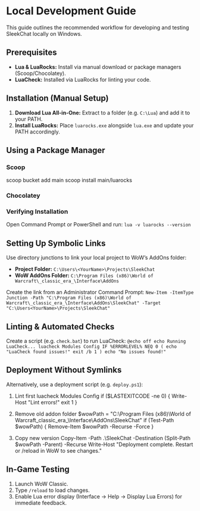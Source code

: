# Local Development Guide

This guide outlines the recommended workflow for developing and testing SleekChat locally on Windows.

## Prerequisites
- **Lua & LuaRocks:** Install via manual download or package managers (Scoop/Chocolatey).
- **LuaCheck:** Installed via LuaRocks for linting your code.

## Installation (Manual Setup)
1. **Download Lua All-in-One:** Extract to a folder (e.g. `C:\Lua`) and add it to your PATH.
2. **Install LuaRocks:** Place `luarocks.exe` alongside `lua.exe` and update your PATH accordingly.

## Using a Package Manager

### Scoop
scoop bucket add main scoop install main/luarocks

### Chocolatey

### Verifying Installation
Open Command Prompt or PowerShell and run: `lua -v luarocks --version`

## Setting Up Symbolic Links
Use directory junctions to link your local project to WoW’s AddOns folder:

- **Project Folder:** `C:\Users\<YourName>\Projects\SleekChat`
- **WoW AddOns Folder:** `C:\Program Files (x86)\World of Warcraft\_classic_era_\Interface\AddOns`

Create the link from an Administrator Command Prompt:
`New-Item -ItemType Junction -Path "C:\Program Files (x86)\World of Warcraft\_classic_era_\Interface\AddOns\SleekChat" -Target "C:\Users<YourName>\Projects\SleekChat"`


## Linting & Automated Checks
Create a script (e.g. `check.bat`) to run LuaCheck:
`@echo off echo Running LuaCheck... luacheck Modules Config IF %ERRORLEVEL% NEQ 0 ( echo "LuaCheck found issues!" exit /b 1 ) echo "No issues found!"`


## Deployment Without Symlinks
Alternatively, use a deployment script (e.g. `deploy.ps1`):

1. Lint first
   luacheck Modules Config if ($LASTEXITCODE -ne 0) { Write-Host "Lint errors!" exit 1 }

2. Remove old addon folder
   $wowPath = "C:\Program Files (x86)\World of Warcraft_classic_era_\Interface\AddOns\SleekChat" if (Test-Path $wowPath) { Remove-Item $wowPath -Recurse -Force }

3. Copy new version
   Copy-Item -Path .\SleekChat -Destination (Split-Path $wowPath -Parent) -Recurse Write-Host "Deployment complete. Restart or /reload in WoW to see changes."

## In-Game Testing
1. Launch WoW Classic.
2. Type `/reload` to load changes.
3. Enable Lua error display (Interface → Help → Display Lua Errors) for immediate feedback.
